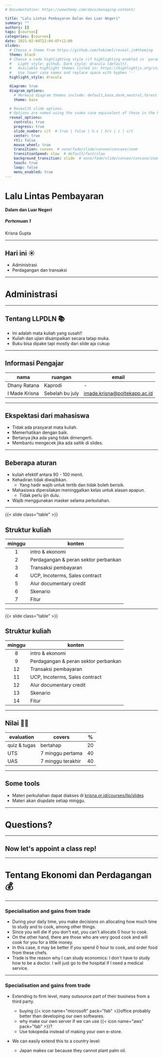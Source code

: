 ```yaml
---
# Documentation: https://wowchemy.com/docs/managing-content/

title: "Lalu Lintas Pembayaran Dalan dan Luar Negeri"
summary: ""
authors: []
tags: [courses]
categories: [courses]
date: 2021-02-04T22:04:07+11:00
slides:
  # Choose a theme from https://github.com/hakimel/reveal.js#theming
  theme: black
  # Choose a code highlighting style (if highlighting enabled in `params.toml`)
  #   Light style: github. Dark style: dracula (default).
  #   Available highlight themes listed in: https://highlightjs.org/static/demo/
  #   Use lower case names and replace space with hyphen '-'
  highlight_style: dracula

  diagram: true
  diagram_options:
    # Mermaid diagram themes include: default,base,dark,neutral,forest
    theme: base

  # RevealJS slide options.
  # Options are named using the snake case equivalent of those in the RevealJS docs.
  reveal_options:
    controls: true
    progress: true
    slide_number: c/t  # true | false | h.v | h/v | c | c/t
    center: true
    rtl: false
    mouse_wheel: true
    transition: convex  # none/fade/slide/convex/concave/zoom
    transitionSpeed: slow  # default/fast/slow
    background_transition: slide  # none/fade/slide/convex/concave/zoom
    touch: true
    loop: false
    menu_enabled: true
---
```


# Lalu Lintas Pembayaran

#### Dalam dan Luar Negeri

##### Pertemuan 1


Krisna Gupta  


---

## Hari ini ☀

- Administrasi
- Perdagangan dan transaksi

---

# Administrasi

---

## Tentang LLPDLN 📚

- Ini adalah mata kuliah yang susah!!
- Kuliah dan ujian disampaikan secara tatap muka.
- Buku bisa dipake tapi mostly dari slide aja cukup

---

## Informasi Pengajar

| nama | ruangan | email |
| ---- | ------- | ----- |
| Dhany Ratana | Kaprodi | - |
| I Made Krisna | Sebelah bu july | imade.krisna@poltekapp.ac.id |

---

## Ekspektasi dari mahasiswa

- Tidak ada prasyarat mata kuliah.
- Memerhatikan dengan baik.
- Bertanya jika ada yang tidak dimengerti.
- Membantu mengecek jika ada saltik di slides.

---

## Beberapa aturan

- kuliah efektif antara 90 - 100 menit.
- Kehadiran tidak diwajibkan.
  - Yang hadir wajib untuk tertib dan tidak boleh berisik.
- Mahasiswa dipersilakan meninggalkan kelas untuk alasan apapun.
  - Tidak perlu ijin dulu.
- Wajib menggunakan masker selama perkuliahan.

---

{{< slide class="table" >}}

## Struktur kuliah

| minggu | konten |
| :----: | ------ |
| 1 | intro & ekonomi |
| 2 | Perdagangan & peran sektor perbankan |
| 3 | Transaksi pembayaran |
| 4 | UCP, Incoterms, Sales contract |
| 5 | Alur documentary credit | 
| 6 | Skenario |
| 7 | Fitur |

---

{{< slide class="table" >}}

## Struktur kuliah

| minggu | konten |
| :----: | ------ |
| 8 | intro & ekonomi |
| 9 | Perdagangan & peran sektor perbankan |
| 12 | Transaksi pembayaran |
| 11 | UCP, Incoterms, Sales contract |
| 12 | Alur documentary credit | 
| 13 | Skenario |
| 14 | Fitur |

---

## Nilai ✍🏾

| evaluation | covers | % |
| ---------- | ------ | - |
| quiz & tugas | bertahap | 20 |
| UTS | 7 minggu pertama | 40 |
| UAS | 7 minggu terakhir | 40 |  


---


## Some tools

- Materi perkuliahan dapat diakses di [krisna.or.id/courses/llp/slides](https://www.krisna.or.id/courses/llp/slides)
- Materi akan diupdate setiap minggu.

---

# Questions?

---

## Now let's appoint a class rep!

---



# Tentang Ekonomi dan Perdagangan 💰

---



### Specialisation and gains from trade

- During your daily time, you make decisions on allocating how much time to study and to cook, among other things.
- Since you will die if you don't eat, you can't allocate 0 hour to cook.
- On the other hand, there are those who are very good cook and will cook for you for a little money.
- In this case, it may be better if you spend 0 hour to cook, and order food from these chefs.
- Trade is the reason why I can study economics: I don't have to study how to be a doctor. I will just go to the hospital if I need a medical service.

---

### Specialisation and gains from trade

- Extending to firm level, many outsource part of their business from a third party.
  - buying {{< icon name="microsoft" pack="fab" >}}office probably better than developing our own softwares.
  - why make our own server if we can use {{< icon name="aws" pack="fab" >}}?
  - Use tokopedia instead of making your own e-store.

- We can easily extend this to a country level:
  - Japan makes car because they cannot plant palm oil.